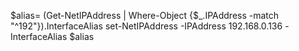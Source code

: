 $alias= (Get-NetIPAddress | Where-Object {$_.IPAddress -match "^192"}).InterfaceAlias
set-NetIPAddress -IPAddress 192.168.0.136  -InterfaceAlias $alias